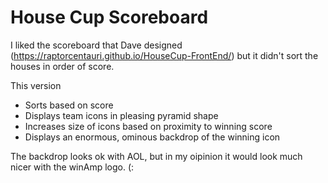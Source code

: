 # House Cup Scoreboard

I liked the scoreboard that Dave designed (https://raptorcentauri.github.io/HouseCup-FrontEnd/) but it didn't sort the houses in order of score.

This version

* Sorts based on score
* Displays team icons in pleasing pyramid shape
* Increases size of icons based on proximity to winning score
* Displays an enormous, ominous backdrop of the winning icon 

The backdrop looks ok with AOL, but in my oipinion it would look much nicer with the winAmp logo. (:
